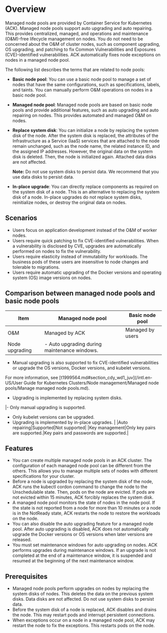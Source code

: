 # Overview

Managed node pools are provided by Container Service for Kubernetes \(ACK\). Managed node pools support auto upgrading and auto repairing. This provides centralized, managed, and operations and maintenance \(O&M\)-free lifecycle management on nodes. You do not need to be concerned about the O&M of cluster nodes, such as component upgrading, OS upgrading, and patching to fix Common Vulnerabilities and Exposures \(CVE\)-identified vulnerabilities. ACK automatically fixes node exceptions on nodes in a managed node pool.

The following list describes the terms that are related to node pools:

-   **Basic node pool**: You can use a basic node pool to manage a set of nodes that have the same configurations, such as specifications, labels, and taints. You can manually perform O&M operations on nodes in a basic node pool.
-   **Managed node pool**: Managed node pools are based on basic node pools and provide additional features, such as auto upgrading and auto repairing on nodes. This provides automated and managed O&M on nodes.
-   **Replace system disk**: You can initialize a node by replacing the system disk of the node. After the system disk is replaced, the attributes of the Infrastructure as a Service \(IaaS\) services that are attached to the node remain unchanged, such as the node name, the related instance ID, and the assigned IP addresses. However, the original data on the system disk is deleted. Then, the node is initialized again. Attached data disks are not affected.

    **Note:** Do not use system disks to persist data. We recommend that you use data disks to persist data.

-   **In-place upgrade**: You can directly replace components as required on the system disk of a node. This is an alternative to replacing the system disk of a node. In-place upgrades do not replace system disks, reinitialize nodes, or destroy the original data on nodes.

## Scenarios

-   Users focus on application development instead of the O&M of worker nodes.
-   Users require quick patching to fix CVE-identified vulnerabilities. When a vulnerability is disclosed by CVE, upgrades are automatically performed on nodes to fix the vulnerability.
-   Users require elasticity instead of immutability for workloads. The business pods of these users are insensitive to node changes and tolerable to migrations.
-   Users require automatic upgrading of the Docker versions and operating system \(OS\) image versions on nodes.

## Comparison between managed node pools and basic node pools

|Item|Managed node pool|Basic node pool|
|----|-----------------|---------------|
|O&M|Managed by ACK|Managed by users|
|Node upgrading|-   Auto upgrading during maintenance windows.
-   Manual upgrading is also supported to fix CVE-identified vulnerabilities or upgrade the OS versions, Docker versions, and kubelet versions.

For more information, see [t1999564.md\#section\_cdy\_wd1\_juv](/intl.en-US/User Guide for Kubernetes Clusters/Node management/Managed node pools/Manage managed node pools.md).

-   Upgrading is implemented by replacing system disks.

|-   Only manual upgrading is supported.
-   Only kubelet versions can be upgraded.
-   Upgrading is implemented by in-place upgrades. |
|Auto repairing|Supported|Not supported|
|Key management|Only key pairs are supported.|Key pairs and passwords are supported.|

## Features

-   You can create multiple managed node pools in an ACK cluster. The configuration of each managed node pool can be different from the others. This allows you to manage multiple sets of nodes with different specifications for your cluster.
-   Before a node is upgraded by replacing the system disk of the node, ACK runs the kubectl cordon command to change the node to the Unschedulable state. Then, pods on the node are evicted. If pods are not evicted within 15 minutes, ACK forcibly replaces the system disk.
-   A managed node pool monitors the state of nodes in the node pool. If the state is not reported from a node for more than 10 minutes or a node is in the NotReady state, ACK restarts the node to restore the workloads on the node.
-   You can also disable the auto upgrading feature for a managed node pool. After auto upgrading is disabled, ACK does not automatically upgrade the Docker versions or OS versions when later versions are released.
-   You must set maintenance windows for auto upgrading on nodes. ACK performs upgrades during maintenance windows. If an upgrade is not completed at the end of a maintenance window, it is suspended and resumed at the beginning of the next maintenance window.

## Prerequisites

-   Managed node pools perform upgrades on nodes by replacing the system disks of nodes. This deletes the data on the previous system disks. Data disks are not affected. Do not use system disks to persist data.
-   Before the system disk of a node is replaced, ACK disables and drains the node. This may restart pods and interrupt persistent connections.
-   When exceptions occur on a node in a managed node pool, ACK may restart the node to fix the exceptions. This restarts pods on the node.

